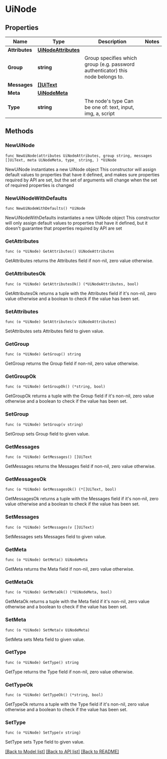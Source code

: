 # UiNode

## Properties

Name | Type | Description | Notes
------------ | ------------- | ------------- | -------------
**Attributes** | [**UiNodeAttributes**](UiNodeAttributes.md) |  | 
**Group** | **string** | Group specifies which group (e.g. password authenticator) this node belongs to. | 
**Messages** | [**[]UiText**](UiText.md) |  | 
**Meta** | [**UiNodeMeta**](UiNodeMeta.md) |  | 
**Type** | **string** | The node&#39;s type  Can be one of: text, input, img, a, script | 

## Methods

### NewUiNode

`func NewUiNode(attributes UiNodeAttributes, group string, messages []UiText, meta UiNodeMeta, type_ string, ) *UiNode`

NewUiNode instantiates a new UiNode object
This constructor will assign default values to properties that have it defined,
and makes sure properties required by API are set, but the set of arguments
will change when the set of required properties is changed

### NewUiNodeWithDefaults

`func NewUiNodeWithDefaults() *UiNode`

NewUiNodeWithDefaults instantiates a new UiNode object
This constructor will only assign default values to properties that have it defined,
but it doesn't guarantee that properties required by API are set

### GetAttributes

`func (o *UiNode) GetAttributes() UiNodeAttributes`

GetAttributes returns the Attributes field if non-nil, zero value otherwise.

### GetAttributesOk

`func (o *UiNode) GetAttributesOk() (*UiNodeAttributes, bool)`

GetAttributesOk returns a tuple with the Attributes field if it's non-nil, zero value otherwise
and a boolean to check if the value has been set.

### SetAttributes

`func (o *UiNode) SetAttributes(v UiNodeAttributes)`

SetAttributes sets Attributes field to given value.


### GetGroup

`func (o *UiNode) GetGroup() string`

GetGroup returns the Group field if non-nil, zero value otherwise.

### GetGroupOk

`func (o *UiNode) GetGroupOk() (*string, bool)`

GetGroupOk returns a tuple with the Group field if it's non-nil, zero value otherwise
and a boolean to check if the value has been set.

### SetGroup

`func (o *UiNode) SetGroup(v string)`

SetGroup sets Group field to given value.


### GetMessages

`func (o *UiNode) GetMessages() []UiText`

GetMessages returns the Messages field if non-nil, zero value otherwise.

### GetMessagesOk

`func (o *UiNode) GetMessagesOk() (*[]UiText, bool)`

GetMessagesOk returns a tuple with the Messages field if it's non-nil, zero value otherwise
and a boolean to check if the value has been set.

### SetMessages

`func (o *UiNode) SetMessages(v []UiText)`

SetMessages sets Messages field to given value.


### GetMeta

`func (o *UiNode) GetMeta() UiNodeMeta`

GetMeta returns the Meta field if non-nil, zero value otherwise.

### GetMetaOk

`func (o *UiNode) GetMetaOk() (*UiNodeMeta, bool)`

GetMetaOk returns a tuple with the Meta field if it's non-nil, zero value otherwise
and a boolean to check if the value has been set.

### SetMeta

`func (o *UiNode) SetMeta(v UiNodeMeta)`

SetMeta sets Meta field to given value.


### GetType

`func (o *UiNode) GetType() string`

GetType returns the Type field if non-nil, zero value otherwise.

### GetTypeOk

`func (o *UiNode) GetTypeOk() (*string, bool)`

GetTypeOk returns a tuple with the Type field if it's non-nil, zero value otherwise
and a boolean to check if the value has been set.

### SetType

`func (o *UiNode) SetType(v string)`

SetType sets Type field to given value.



[[Back to Model list]](../README.md#documentation-for-models) [[Back to API list]](../README.md#documentation-for-api-endpoints) [[Back to README]](../README.md)



